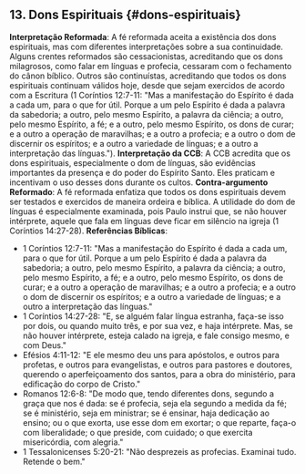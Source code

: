 ## 13. Dons Espirituais {#dons-espirituais}

**Interpretação Reformada**: A fé reformada aceita a existência dos dons espirituais, mas com diferentes interpretações sobre a sua continuidade. Alguns crentes reformados são cessacionistas, acreditando que os dons milagrosos, como falar em línguas e profecia, cessaram com o fechamento do cânon bíblico. Outros são continuístas, acreditando que todos os dons espirituais continuam válidos hoje, desde que sejam exercidos de acordo com a Escritura (1 Coríntios 12:7-11: "Mas a manifestação do Espírito é dada a cada um, para o que for útil. Porque a um pelo Espírito é dada a palavra da sabedoria; a outro, pelo mesmo Espírito, a palavra da ciência; a outro, pelo mesmo Espírito, a fé; e a outro, pelo mesmo Espírito, os dons de curar; e a outro a operação de maravilhas; e a outro a profecia; e a outro o dom de discernir os espíritos; e a outro a variedade de línguas; e a outro a interpretação das línguas.").
**Interpretação da CCB**: A CCB acredita que os dons espirituais, especialmente o dom de línguas, são evidências importantes da presença e do poder do Espírito Santo. Eles praticam e incentivam o uso desses dons durante os cultos.
**Contra-argumento Reformado**: A fé reformada enfatiza que todos os dons espirituais devem ser testados e exercidos de maneira ordeira e bíblica. A utilidade do dom de línguas é especialmente examinada, pois Paulo instrui que, se não houver intérprete, aquele que fala em línguas deve ficar em silêncio na igreja (1 Coríntios 14:27-28).
**Referências Bíblicas**:
- 1 Coríntios 12:7-11: "Mas a manifestação do Espírito é dada a cada um, para o que for útil. Porque a um pelo Espírito é dada a palavra da sabedoria; a outro, pelo mesmo Espírito, a palavra da ciência; a outro, pelo mesmo Espírito, a fé; e a outro, pelo mesmo Espírito, os dons de curar; e a outro a operação de maravilhas; e a outro a profecia; e a outro o dom de discernir os espíritos; e a outro a variedade de línguas; e a outro a interpretação das línguas."
- 1 Coríntios 14:27-28: "E, se alguém falar língua estranha, faça-se isso por dois, ou quando muito três, e por sua vez, e haja intérprete. Mas, se não houver intérprete, esteja calado na igreja, e fale consigo mesmo, e com Deus."
- Efésios 4:11-12: "E ele mesmo deu uns para apóstolos, e outros para profetas, e outros para evangelistas, e outros para pastores e doutores, querendo o aperfeiçoamento dos santos, para a obra do ministério, para edificação do corpo de Cristo."
- Romanos 12:6-8: "De modo que, tendo diferentes dons, segundo a graça que nos é dada: se é profecia, seja ela segundo a medida da fé; se é ministério, seja em ministrar; se é ensinar, haja dedicação ao ensino; ou o que exorta, use esse dom em exortar; o que reparte, faça-o com liberalidade; o que preside, com cuidado; o que exercita misericórdia, com alegria."
- 1 Tessalonicenses 5:20-21: "Não desprezeis as profecias. Examinai tudo. Retende o bem."
